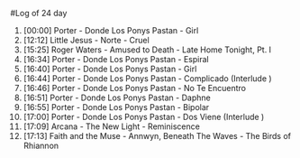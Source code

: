#Log of 24 day

1. [00:00] Porter - Donde Los Ponys Pastan - Girl
1. [12:12] Little Jesus - Norte - Cruel
1. [15:25] Roger Waters - Amused to Death - Late Home Tonight, Pt. I
1. [16:34] Porter - Donde Los Ponys Pastan - Espiral
1. [16:40] Porter - Donde Los Ponys Pastan - Girl
1. [16:44] Porter - Donde Los Ponys Pastan - Complicado (Interlude )
1. [16:46] Porter - Donde Los Ponys Pastan - No Te Encuentro
1. [16:51] Porter - Donde Los Ponys Pastan - Daphne
1. [16:55] Porter - Donde Los Ponys Pastan - Bipolar
1. [17:00] Porter - Donde Los Ponys Pastan - Dos Viene (Interlude )
1. [17:09] Arcana - The New Light - Reminiscence
1. [17:13] Faith and the Muse - Annwyn, Beneath The Waves - The Birds of Rhiannon
